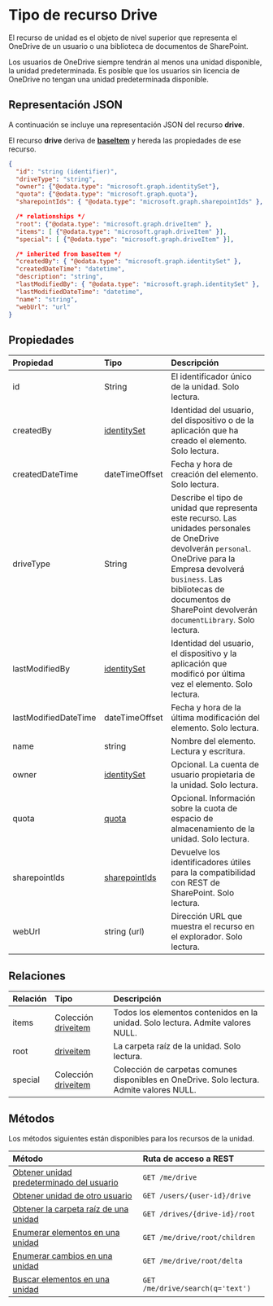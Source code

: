 # <a name="drive-resource-type"></a>Tipo de recurso Drive

El recurso de unidad es el objeto de nivel superior que representa el OneDrive de un usuario o una biblioteca de documentos de SharePoint.

Los usuarios de OneDrive siempre tendrán al menos una unidad disponible, la unidad predeterminada. Es posible que los usuarios sin licencia de OneDrive no tengan una unidad predeterminada disponible.

## <a name="json-representation"></a>Representación JSON

A continuación se incluye una representación JSON del recurso **drive**.

El recurso **drive** deriva de [**baseItem**](baseitem.md) y hereda las propiedades de ese recurso.

<!-- {
  "blockType": "resource",
  "optionalProperties": [ "items", "root", "special", "owner", "description" ],
  "keyProperty": "id",
  "@odata.type": "microsoft.graph.drive"
}-->

```json
{
  "id": "string (identifier)",
  "driveType": "string",
  "owner": {"@odata.type": "microsoft.graph.identitySet"},
  "quota": {"@odata.type": "microsoft.graph.quota"},
  "sharepointIds": { "@odata.type": "microsoft.graph.sharepointIds" },

  /* relationships */
  "root": {"@odata.type": "microsoft.graph.driveItem" },
  "items": [ {"@odata.type": "microsoft.graph.driveItem" }],
  "special": [ {"@odata.type": "microsoft.graph.driveItem" }],

  /* inherited from baseItem */
  "createdBy": { "@odata.type": "microsoft.graph.identitySet" },
  "createdDateTime": "datetime",
  "description": "string",
  "lastModifiedBy": { "@odata.type": "microsoft.graph.identitySet" },
  "lastModifiedDateTime": "datetime",
  "name": "string",
  "webUrl": "url"
}
```

## <a name="properties"></a>Propiedades

| Propiedad             | Tipo                          | Descripción                                                                                                                                                                                                                      |
| :------------------- | :---------------------------- | :------------------------------------------------------------------------------------------------------------------------------------------------------------------------------------------------------------------------------- |
| id                   | String                        | El identificador único de la unidad. Solo lectura.                                                                                                                                                                                   |
| createdBy            | [identitySet][]               | Identidad del usuario, del dispositivo o de la aplicación que ha creado el elemento. Solo lectura.                                                                                                                                                  |
| createdDateTime      | dateTimeOffset                | Fecha y hora de creación del elemento. Solo lectura.                                                                                                                                                                                       |
| driveType            | String                        | Describe el tipo de unidad que representa este recurso. Las unidades personales de OneDrive devolverán `personal`. OneDrive para la Empresa devolverá `business`. Las bibliotecas de documentos de SharePoint devolverán `documentLibrary`. Solo lectura. |
| lastModifiedBy       | [identitySet][]               | Identidad del usuario, el dispositivo y la aplicación que modificó por última vez el elemento. Solo lectura.                                                                                                                                           |
| lastModifiedDateTime | dateTimeOffset                | Fecha y hora de la última modificación del elemento. Solo lectura.                                                                                                                                                                             |
| name                 | string                        | Nombre del elemento. Lectura y escritura.                                                                                                                                                                                                |
| owner                | [identitySet](identityset.md) | Opcional. La cuenta de usuario propietaria de la unidad. Solo lectura.                                                                                                                                                                       |
| quota                | [quota](quota.md)             | Opcional. Información sobre la cuota de espacio de almacenamiento de la unidad. Solo lectura.                                                                                                                                                          |
| sharepointIds        | [sharepointIds][]             | Devuelve los identificadores útiles para la compatibilidad con REST de SharePoint. Solo lectura.                                                                                                                                                         |
| webUrl               | string (url)                  | Dirección URL que muestra el recurso en el explorador. Solo lectura.                                                                                                                                                                        |

[identitySet]: identityset.md
[sharepointIds]: sharepointids.md

## <a name="relationships"></a>Relaciones

| Relación | Tipo                                 | Descripción                                                              |
| :----------- | :----------------------------------- | :----------------------------------------------------------------------- |
| items        | Colección [driveitem](driveitem.md) | Todos los elementos contenidos en la unidad. Solo lectura. Admite valores NULL.                   |
| root         | [driveitem](driveitem.md)            | La carpeta raíz de la unidad. Solo lectura.                                 |
| special      | Colección [driveitem](driveitem.md) | Colección de carpetas comunes disponibles en OneDrive. Solo lectura. Admite valores NULL. |

## <a name="methods"></a>Métodos

Los métodos siguientes están disponibles para los recursos de la unidad.

| Método                                                | Ruta de acceso a REST                        |
| :---------------------------------------------------- | :------------------------------- |
| [Obtener unidad predeterminado del usuario](../api/drive_get.md)       | `GET /me/drive`                  |
| [Obtener unidad de otro usuario](../api/drive_get.md)       | `GET /users/{user-id}/drive`     |
| [Obtener la carpeta raíz de una unidad](../api/item_get.md)     | `GET /drives/{drive-id}/root`    |
| [Enumerar elementos en una unidad](../api/item_list_children.md) | `GET /me/drive/root/children`    |
| [Enumerar cambios en una unidad](../api/item_delta.md)       | `GET /me/drive/root/delta`       |
| [Buscar elementos en una unidad](../api/item_search.md)      | `GET /me/drive/search(q='text')` |

<!-- uuid: 8fcb5dbc-d5aa-4681-8e31-b001d5168d79
2015-10-25 14:57:30 UTC -->
<!-- {
  "type": "#page.annotation",
  "description": "drive resource",
  "keywords": "",
  "section": "documentation",
  "tocPath": "OneDrive/Drive"
}-->
